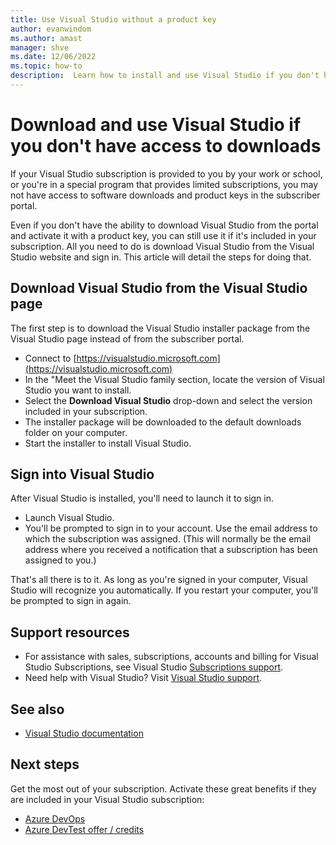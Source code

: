 ```yaml
---
title: Use Visual Studio without a product key
author: evanwindom
ms.author: amast
manager: shve
ms.date: 12/06/2022
ms.topic: how-to
description:  Learn how to install and use Visual Studio if you don't have access to downloads
---
```


# Download and use Visual Studio if you don't have access to downloads

If your Visual Studio subscription is provided to you by your work or school, or you're in a special program that provides limited subscriptions, you may not have access to software downloads and product keys in the subscriber portal.  

Even if you don't have the ability to download Visual Studio from the portal and activate it with a product key, you can still use it if it's included in your subscription.  All you need to do is download Visual Studio from the Visual Studio website and sign in.  This article will detail the steps for doing that. 

## Download Visual Studio from the Visual Studio page
The first step is to download the Visual Studio installer package from the Visual Studio page instead of from the subscriber portal.
- Connect to [https://visualstudio.microsoft.com](https://visualstudio.microsoft.com) 
- In the "Meet the Visual Studio family section, locate the version of Visual Studio you want to install.
- Select the **Download Visual Studio** drop-down and select the version included in your subscription.  
- The installer package will be downloaded to the default downloads folder on your computer. 
- Start the installer to install Visual Studio. 

## Sign into Visual Studio
After Visual Studio is installed, you'll need to launch it to sign in.
- Launch Visual Studio. 
- You'll be prompted to sign in to your account.  Use the email address to which the subscription was assigned.  (This will normally be the email address where you received a notification that a subscription has been assigned to you.)

That's all there is to it.  As long as you're signed in your computer, Visual Studio will recognize you automatically.  If you restart your computer, you'll be prompted to sign in again.  

## Support resources

+ For assistance with sales, subscriptions, accounts and billing for Visual Studio Subscriptions, see Visual Studio [Subscriptions support](https://aka.ms/vssubscriberhelp).
+ Need help with Visual Studio?  Visit [Visual Studio support](https://visualstudio.microsoft.com/support/).

## See also

+ [Visual Studio documentation](/visualstudio/)

## Next steps

Get the most out of your subscription.  Activate these great benefits if they are included in your Visual Studio subscription:
+ [Azure DevOps](vs-azure-devops.md)
+ [Azure DevTest offer / credits](/azure/devtest/offer/)
